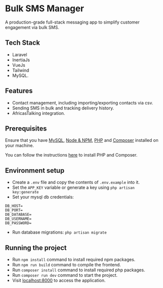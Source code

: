 # Bulk SMS Manager

A production-grade full-stack messaging app to simplify customer engagement via bulk SMS.

## Tech Stack

- Laravel
- InertiaJs
- VueJs
- Tailwind
- MySQL.

## Features

- Contact management, including importing/exporting contacts via csv.
- Sending SMS in bulk and tracking delivery history.
- AfricasTalking integration.

## Prerequisites

Ensure that you have [MySQL](https://www.mysql.com/), [Node & NPM](https://nodejs.org/en), [PHP](https://www.php.net/) and [Composer](https://getcomposer.org/) installed on your machine.

You can follow the instructions [here](https://laravel.com/docs/12.x/installation#installing-php) to install PHP and Composer.

## Environment setup

- Create a `.env` file and copy the contents of `.env.example` into it.
- Set the `APP_KEY` variable or generate a key using `php artisan key:generate
`
- Set your mysql db credentials:

```
DB_HOST=
DB_PORT=
DB_DATABASE=
DB_USERNAME=
DB_PASSWORD=
```
- Run database migrations: `php artisan migrate`
 

## Running the project

- Run `npm install` command to install required npm packages.
- Run `npm run build` command to compile the frontend.
- Run `composer install` command to install required php packages.
- Run `composer run dev` command to start the project.
- Visit [localhost:8000](localhost:8000) to access the application.
